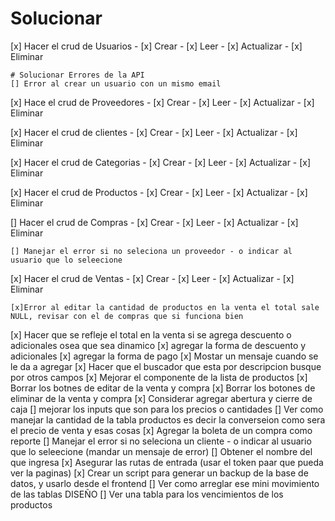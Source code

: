 # Solucionar

[x] Hacer el crud de Usuarios - [x] Crear - [x] Leer - [x] Actualizar - [x] Eliminar

    # Solucionar Errores de la API
    [] Error al crear un usuario con un mismo email

[x] Hace el crud de Proveedores - [x] Crear - [x] Leer - [x] Actualizar - [x] Eliminar

[x] Hacer el crud de clientes - [x] Crear - [x] Leer - [x] Actualizar - [x] Eliminar

[x] Hacer el crud de Categorias - [x] Crear - [x] Leer - [x] Actualizar - [x] Eliminar

[x] Hacer el crud de Productos - [x] Crear - [x] Leer - [x] Actualizar - [x] Eliminar

[] Hacer el crud de Compras - [x] Crear - [x] Leer - [x] Actualizar - [x] Eliminar

    [] Manejar el error si no seleciona un proveedor - o indicar al usuario que lo seleecione

[x] Hacer el crud de Ventas - [x] Crear - [x] Leer - [x] Actualizar - [x] Eliminar

    [x]Error al editar la cantidad de productos en la venta el total sale NULL, revisar con el de compras que si funciona bien

[x] Hacer que se refleje el total en la venta si se agrega descuento o adicionales osea que sea dinamico
[x] agregar la forma de descuento y adicionales
[x] agregar la forma de pago
[x] Mostar un mensaje cuando se le da a agregar
[x] Hacer que el buscador que esta por descripcion busque por otros campos
[x] Mejorar el componente de la lista de productos
[x] Borrar los botnes de editar de la venta y compra
[x] Borrar los botones de eliminar de la venta y compra
[x] Considerar agregar abertura y cierre de caja
[] mejorar los inputs que son para los precios o cantidades
[] Ver como manejar la cantidad de la tabla productos es decir la converseion como sera el precio de venta y esas cosas
[x] Agregar la boleta de un compra como reporte
[] Manejar el error si no seleciona un cliente - o indicar al usuario que lo seleecione (mandar un mensaje de error)
[] Obtener el nombre del que ingresa
[x] Asegurar las rutas de entrada (usar el token paar que pueda ver la paginas)
[x] Crear un script para generar un backup de la base de datos, y usarlo desde el frontend
[] Ver como arreglar ese mini movimiento de las tablas DISEÑO
[] Ver una tabla para los vencimientos de los productos
